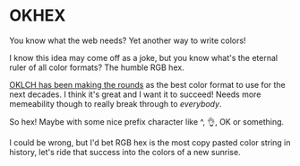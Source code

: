 # OKHEX

You know what the web needs? Yet another way to write colors!

I know this idea may come off as a joke, but you know what's the eternal ruler of all color formats? The humble RGB hex.

[OKLCH has been making the rounds](https://evilmartians.com/chronicles/oklch-in-css-why-quit-rgb-hsl) as the best color format to use for the next decades. I think it's great and I want it to succeed! Needs more memeability though to really break through to _everybody_.

So hex! Maybe with some nice prefix character like ^, 👌, OK or something.

I could be wrong, but I'd bet RGB hex is the most copy pasted color string in history, let's ride that success into the colors of a new sunrise.